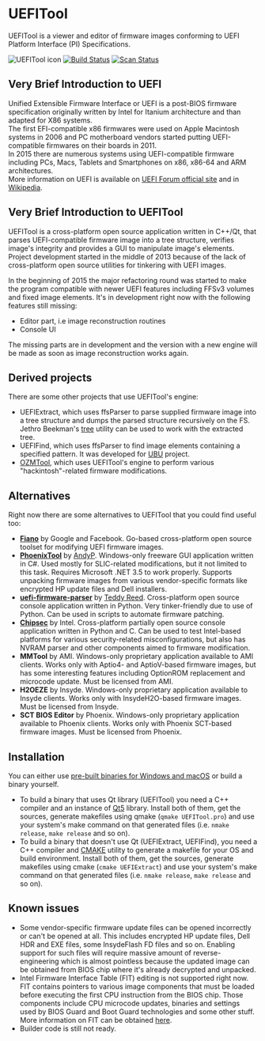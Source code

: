 # UEFITool

UEFITool is a viewer and editor of firmware images conforming to UEFI Platform Interface (PI) Specifications.

![UEFITool icon](https://raw.githubusercontent.com/LongSoft/UEFITool/new_engine/UEFITool/icons/uefitool_64x64.png "UEFITool icon")
[![Build Status](https://travis-ci.org/LongSoft/UEFITool.svg?branch=master)](https://travis-ci.org/LongSoft/UEFITool) [![Scan Status](https://scan.coverity.com/projects/17209/badge.svg?flat=1)](https://scan.coverity.com/projects/17209)


## Very Brief Introduction to UEFI

Unified Extensible Firmware Interface or UEFI is a post-BIOS firmware specification originally written by Intel for Itanium architecture and than adapted for X86 systems.  
The first EFI-compatible x86 firmwares were used on Apple Macintosh systems in 2006 and PC motherboard vendors started putting UEFI-compatible firmwares on their boards in 2011.  
In 2015 there are numerous systems using UEFI-compatible firmware including PCs, Macs, Tablets and Smartphones on x86, x86-64 and ARM architectures.  
More information on UEFI is available on [UEFI Forum official site](http://www.uefi.org/faq) and in [Wikipedia](http://en.wikipedia.org/wiki/Unified_Extensible_Firmware_Interface).  
  
## Very Brief Introduction to UEFITool

UEFITool is a cross-platform open source application written in C++/Qt, that parses UEFI-compatible firmware image into a tree structure, verifies image's integrity and provides a GUI to manipulate image's elements.  
Project development started in the middle of 2013 because of the lack of cross-platform open source utilities for tinkering with UEFI images.  

In the beginning of 2015 the major refactoring round was started to make the program compatible with newer UEFI features including FFSv3 volumes and fixed image elements. 
It's in development right now with the following features still missing:
* Editor part, i.e image reconstruction routines
* Console UI

The missing parts are in development and the version with a new engine will be made as soon as image reconstruction works again.

## Derived projects

There are some other projects that use UEFITool's engine:
* UEFIExtract, which uses ffsParser to parse supplied firmware image into a tree structure and dumps the parsed structure recursively on the FS. Jethro Beekman's [tree](https://github.com/jethrogb/uefireverse) utility can be used to work with the extracted tree.
* UEFIFind, which uses ffsParser to find image elements containing a specified pattern. It was developed for [UBU](http://www.win-raid.com/t154f16-Tool-Guide-News-quot-UEFI-BIOS-Updater-quot-UBU.html) project.
* [OZMTool](https://github.com/tuxuser/UEFITool/tree/OZM/OZMTool), which uses UEFITool's engine to perform various "hackintosh"-related firmware modifications.

## Alternatives

Right now there are some alternatives to UEFITool that you could find useful too:
* **[Fiano](https://github.com/linuxboot/fiano)** by Google and Facebook. Go-based cross-platform open source toolset for modifying UEFI firmware images.
* **[PhoenixTool](http://forums.mydigitallife.info/threads/13194-Tool-to-Insert-Replace-SLIC-in-Phoenix-Insyde-Dell-EFI-BIOSes)** by [AndyP](http://forums.mydigitallife.info/members/39295-andyp). Windows-only freeware GUI application written in C#. Used mostly for SLIC-related modifications, but it not limited to this task. Requires Microsoft .NET 3.5 to work properly. Supports unpacking firmware images from various vendor-specific formats like encrypted HP update files and Dell installers.  
* **[uefi-firmware-parser](https://github.com/theopolis/uefi-firmware-parser)** by [Teddy Reed](https://github.com/theopolis). Cross-platform open source console application written in Python. Very tinker-friendly due to use of Python. Can be used in scripts to automate firmware patching.
* **[Chipsec](https://github.com/chipsec/chipsec)** by Intel. Cross-platform partially open source console application written in Python and C. Can be used to test Intel-based platforms for various security-related misconfigurations, but also has NVRAM parser and other components aimed to firmware modification.
* **MMTool** by AMI. Windows-only proprietary application available to AMI clients. Works only with Aptio4- and AptioV-based firmware images, but has some interesting features including OptionROM replacement and microcode update. Must be licensed from AMI.
* **H2OEZE** by Insyde. Windows-only proprietary application available to Insyde clients. Works only with InsydeH2O-based firmware images. Must be licensed from Insyde.
* **SCT BIOS Editor** by Phoenix. Windows-only proprietary application available to Phoenix clients. Works only with Phoenix SCT-based firmware images. Must be licensed from Phoenix.

## Installation

You can either use [pre-built binaries for Windows and macOS](https://github.com/LongSoft/UEFITool/releases) or build a binary yourself.  
* To build a binary that uses Qt library (UEFITool) you need a C++ compiler and an instance of [Qt5](https://www.qt.io) library. Install both of them, get the sources, generate makefiles using qmake (`qmake UEFITool.pro`) and use your system's make command on that generated files (i.e. `nmake release`, `make release` and so on).
* To build a binary that doesn't use Qt (UEFIExtract, UEFIFind), you need a C++ compiler and [CMAKE](https://cmake.org) utility to generate a makefile for your OS and build environment. Install both of them, get the sources, generate makefiles using cmake (`cmake UEFIExtract`) and use your system's make command on that generated files (i.e. `nmake release`, `make release` and so on).

## Known issues

* Some vendor-specific firmware update files can be opened incorrectly or can't be opened at all. This includes encrypted HP update files, Dell HDR and EXE files, some InsydeFlash FD files and so on. Enabling support for such files will require massive amount of reverse-engineering which is almost pointless because the updated image can be obtained from BIOS chip where it's already decrypted and unpacked.
* Intel Firmware Interface Table (FIT) editing is not supported right now. FIT contains pointers to various image components that must be loaded before executing the first CPU instruction from the BIOS chip. Those components include CPU microcode updates, binaries and settings used by BIOS Guard and Boot Guard technologies and some other stuff. More information on FIT can be obtained [here](http://downloadmirror.intel.com/18931/eng/Intel%20TXT%20LAB%20Handout.pdf).
* Builder code is still not ready.
